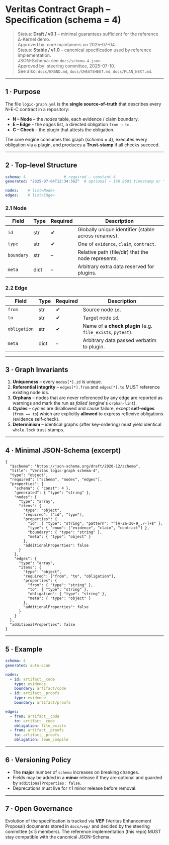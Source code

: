 # Veritas Contract Graph – Specification (schema = 4)

> Status: **Draft / v0.1** – minimal guarantees sufficient for the reference Δ-Kernel demo.  
> Approved by: core maintainers on 2025-07-04.  
> Status: **Stable / v1.0** – canonical specification used by reference implementation.  
> JSON-Schema: see `docs/schema-4.json`.  
> Approved by: steering committee, 2025-07-10.  
> See also: `docs/BRAND.md`, `docs/CHEATSHEET.md`, `docs/PLAN_NEXT.md`.

---

## 1 · Purpose

The file `logic-graph.yml` is the **single source-of-truth** that describes every
N-E-C contract in a repository:

* **N – Node** – the _nodes_ table, each evidence / claim boundary.
* **E – Edge** – the _edges_ list, a directed obligation `from → to`.
* **C – Check** – the plugin that attests the obligation.

The core engine consumes this graph (_schema = 4_), executes every obligation
via a plugin, and produces a **Trust-stamp** if all checks succeed.

---

## 2 · Top-level Structure

```yaml
schema: 4                 # required – constant 4
generated: "2025-07-04T12:34:56Z"  # optional – ISO 8601 timestamp or "auto-scan"

nodes:    # list<Node>
edges:    # list<Edge>
```

### 2.1 Node

| Field     | Type | Required | Description |
|-----------|------|----------|-------------|
| `id`      | str  | ✔︎ | Globally unique identifier (stable across renames). |
| `type`    | str  | ✔︎ | One of `evidence`, `claim`, `contract`. |
| `boundary`| str  | – | Relative path (file/dir) that the node represents. |
| `meta`    | dict | – | Arbitrary extra data reserved for plugins. |

### 2.2 Edge

| Field         | Type | Required | Description |
|---------------|------|----------|-------------|
| `from`        | str  | ✔︎ | Source node `id`. |
| `to`          | str  | ✔︎ | Target node `id`. |
| `obligation`  | str  | ✔︎ | Name of a **check plugin** (e.g. `file_exists`, `pytest`). |
| `meta`        | dict | – | Arbitrary data passed verbatim to plugin. |

---

## 3 · Graph Invariants

1. **Uniqueness** – every `nodes[*].id` is unique.
2. **Referential integrity** – `edges[*].from` and `edges[*].to` MUST reference
   existing node ids.
3. **Orphans** – nodes that are never referenced by any edge are reported as
   warnings and mark the run as *failed* (engine's `orphan-lint`).
4. **Cycles** – cycles are disallowed and cause failure, except **self-edges**
   (`from == to`) which are explicitly **allowed** to express reflexive
   obligations (evidence self-check).
5. **Determinism** – identical graphs (after key-ordering) must yield identical
   `whole.lock` trust-stamps.

---

## 4 · Minimal JSON-Schema (excerpt)

```jsonc
{
  "$schema": "https://json-schema.org/draft/2020-12/schema",
  "title": "Veritas logic-graph schema-4",
  "type": "object",
  "required": ["schema", "nodes", "edges"],
  "properties": {
    "schema": { "const": 4 },
    "generated": { "type": "string" },
    "nodes": {
      "type": "array",
      "items": {
        "type": "object",
        "required": ["id", "type"],
        "properties": {
          "id": { "type": "string", "pattern": "^[A-Za-z0-9_./-]+$" },
          "type": { "enum": ["evidence", "claim", "contract"] },
          "boundary": { "type": "string" },
          "meta": { "type": "object" }
        },
        "additionalProperties": false
      }
    },
    "edges": {
      "type": "array",
      "items": {
        "type": "object",
        "required": ["from", "to", "obligation"],
        "properties": {
          "from": { "type": "string" },
          "to": { "type": "string" },
          "obligation": { "type": "string" },
          "meta": { "type": "object" }
        },
        "additionalProperties": false
      }
    }
  },
  "additionalProperties": false
}
```

---

## 5 · Example

```yaml
schema: 4
generated: auto-scan

nodes:
  - id: artifact__code
    type: evidence
    boundary: artifact/code
  - id: artifact__proofs
    type: evidence
    boundary: artifact/proofs

edges:
  - from: artifact__code
    to: artifact__code
    obligation: file_exists
  - from: artifact__proofs
    to: artifact__proofs
    obligation: lean_compile
```

---

## 6 · Versioning Policy

* The **major** number of `schema` increases on breaking changes.
* Fields may be added in a **minor** release if they are optional and guarded
  by `additionalProperties: false`.
* Deprecations must live for ≥1 minor release before removal.

---

## 7 · Open Governance

Evolution of the specification is tracked via **VEP** (Veritas Enhancement
Proposal) documents stored in `docs/vep/` and decided by the steering
committee (≤ 5 members).  The reference implementation (this repo) MUST stay
compatible with the canonical JSON-Schema. 